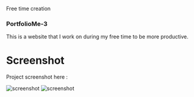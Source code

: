 Free time creation

### PortfolioMe-3
This is a website that I work on during my free time to be more productive.

# Screenshot
Project screenshot here :

![screenshot](https://github.com/Jooselleebew/PortfolioMe-3/blob/juan/ss2024.png)
![screenshot](https://github.com/Jooselleebew/PortfolioMe-3/blob/juan/ss12024.png)


